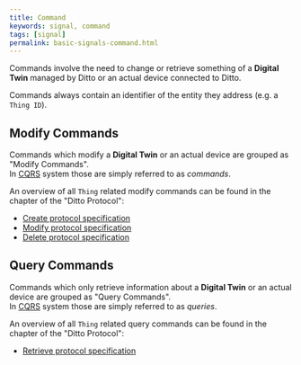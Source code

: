 ```yaml
---
title: Command
keywords: signal, command
tags: [signal]
permalink: basic-signals-command.html
---
```


Commands involve the need to change or retrieve something of a **Digital Twin** managed by Ditto or an actual device
connected to Ditto.

Commands always contain an identifier of the entity they address (e.g. a `Thing ID`). 

## Modify Commands

Commands which modify a **Digital Twin** or an actual device are grouped as "Modify Commands".<br/>
In <a href="#" data-toggle="tooltip" data-original-title="{{site.data.glossary.cqrs}}">CQRS</a> system those are simply
referred to as _commands_.

An overview of all `Thing` related modify commands can be found in the chapter of the "Ditto Protocol":
* [Create protocol specification](protocol-specification-things-create.html) 
* [Modify protocol specification](protocol-specification-things-modify.html) 
* [Delete protocol specification](protocol-specification-things-delete.html) 

## Query Commands

Commands which only retrieve information about a **Digital Twin** or an actual device are grouped as "Query Commands".<br/>
In <a href="#" data-toggle="tooltip" data-original-title="{{site.data.glossary.cqrs}}">CQRS</a> system those are simply
referred to as _queries_.

An overview of all `Thing` related query commands can be found in the chapter of the "Ditto Protocol":
* [Retrieve protocol specification](protocol-specification-things-retrieve.html) 
